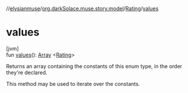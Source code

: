 //[elysianmuse](../../../index.md)/[org.darkSolace.muse.story.model](../index.md)/[Rating](index.md)/[values](values.md)

# values

[jvm]\
fun [values](values.md)(): [Array](https://kotlinlang.org/api/latest/jvm/stdlib/kotlin/-array/index.html)
&lt;[Rating](index.md)&gt;

Returns an array containing the constants of this enum type, in the order they're declared.

This method may be used to iterate over the constants.
